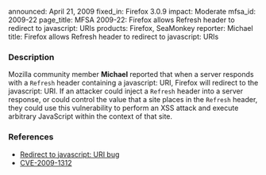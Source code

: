 announced: April 21, 2009
fixed_in: Firefox 3.0.9
impact: Moderate
mfsa_id: 2009-22
page_title: MFSA 2009-22: Firefox allows Refresh header to redirect to javascript: URIs
products: Firefox, SeaMonkey
reporter: Michael
title: Firefox allows Refresh header to redirect to javascript: URIs

<h3>Description</h3>

<p>Mozilla community member <strong>Michael</strong> reported that
when a server responds with a <code>Refresh</code> header containing a
javascript: URI, Firefox will redirect to the javascript: URI.  If an
attacker could inject a <code>Refresh</code> header into a server
response, or could control the value that a site places in
the <code>Refresh</code> header, they could use this vulnerability to
perform an XSS attack and execute arbitrary JavaScript within the
context of that site.</p>

<h3>References</h3>

<ul>
  <li><a href="https://bugzilla.mozilla.org/buglist.cgi?bug_id=475636">Redirect to javascript: URI bug</a></li>
  <li><a class="ex-ref" href="http://cve.mitre.org/cgi-bin/cvename.cgi?name=CVE-2009-1312">CVE-2009-1312</a></li>
</ul>



